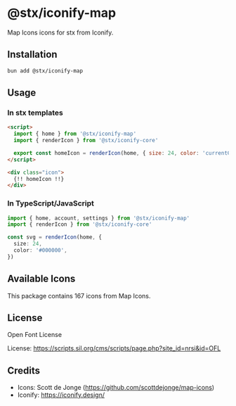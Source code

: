 # @stx/iconify-map

Map Icons icons for stx from Iconify.

## Installation

```bash
bun add @stx/iconify-map
```

## Usage

### In stx templates

```html
<script>
  import { home } from '@stx/iconify-map'
  import { renderIcon } from '@stx/iconify-core'

  export const homeIcon = renderIcon(home, { size: 24, color: 'currentColor' })
</script>

<div class="icon">
  {!! homeIcon !!}
</div>
```

### In TypeScript/JavaScript

```typescript
import { home, account, settings } from '@stx/iconify-map'
import { renderIcon } from '@stx/iconify-core'

const svg = renderIcon(home, {
  size: 24,
  color: '#000000',
})
```

## Available Icons

This package contains 167 icons from Map Icons.

## License

Open Font License

License: https://scripts.sil.org/cms/scripts/page.php?site_id=nrsi&id=OFL

## Credits

- Icons: Scott de Jonge (https://github.com/scottdejonge/map-icons)
- Iconify: https://iconify.design/
